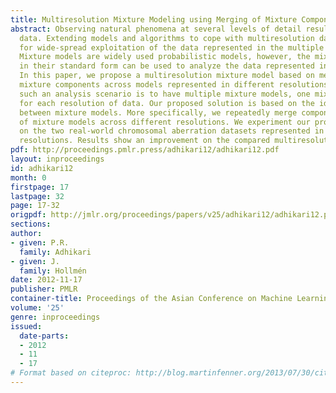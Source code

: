 ```yaml
---
title: Multiresolution Mixture Modeling using Merging of Mixture Components
abstract: Observing natural phenomena at several levels of detail results in multiresolution
  data. Extending models and algorithms to cope with multiresolution data is a prerequisite
  for wide-spread exploitation of the data represented in the multiple resolutions.
  Mixture models are widely used probabilistic models, however, the mixture models
  in their standard form can be used to analyze the data represented in a single resolution.
  In this paper, we propose a multiresolution mixture model based on merging of the
  mixture components across models represented in different resolutions. Result of
  such an analysis scenario is to have multiple mixture models, one mixture model
  for each resolution of data. Our proposed solution is based on the idea on the interaction
  between mixture models. More specifically, we repeatedly merge component distributions
  of mixture models across different resolutions. We experiment our proposed algorithm
  on the two real-world chromosomal aberration datasets represented in two different
  resolutions. Results show an improvement on the compared multiresolution settings.
pdf: http://proceedings.pmlr.press/adhikari12/adhikari12.pdf
layout: inproceedings
id: adhikari12
month: 0
firstpage: 17
lastpage: 32
page: 17-32
origpdf: http://jmlr.org/proceedings/papers/v25/adhikari12/adhikari12.pdf
sections: 
author:
- given: P.R.
  family: Adhikari
- given: J.
  family: Hollmén
date: 2012-11-17
publisher: PMLR
container-title: Proceedings of the Asian Conference on Machine Learning
volume: '25'
genre: inproceedings
issued:
  date-parts:
  - 2012
  - 11
  - 17
# Format based on citeproc: http://blog.martinfenner.org/2013/07/30/citeproc-yaml-for-bibliographies/
---
```

